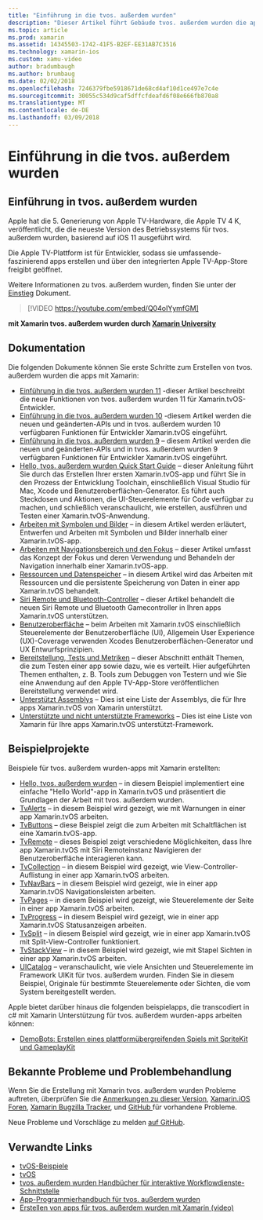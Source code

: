 ```yaml
---
title: "Einführung in die tvos. außerdem wurden"
description: "Dieser Artikel führt Gebäude tvos. außerdem wurden die apps mit Xamarin."
ms.topic: article
ms.prod: xamarin
ms.assetid: 14345503-1742-41F5-B2EF-EE31AB7C3516
ms.technology: xamarin-ios
ms.custom: xamu-video
author: bradumbaugh
ms.author: brumbaug
ms.date: 02/02/2018
ms.openlocfilehash: 7246379fbe5918671de68cd4af10d1ce497e7c4e
ms.sourcegitcommit: 30055c534d9caf5dffcfdeafd6f08e666fb870a8
ms.translationtype: MT
ms.contentlocale: de-DE
ms.lasthandoff: 03/09/2018
---
```

# <a name="introduction-to-tvos"></a>Einführung in die tvos. außerdem wurden

## <a name="introducing-tvos"></a>Einführung in tvos. außerdem wurden

Apple hat die 5. Generierung von Apple TV-Hardware, die Apple TV 4 K, veröffentlicht, die die neueste Version des Betriebssystems für tvos. außerdem wurden, basierend auf iOS 11 ausgeführt wird.

Die Apple TV-Plattform ist für Entwickler, sodass sie umfassende-faszinierend apps erstellen und über den integrierten Apple TV-App-Store freigibt geöffnet.

Weitere Informationen zu tvos. außerdem wurden, finden Sie unter der [Einstieg](~/ios/tvos/get-started/index.md) Dokument.

> [!VIDEO https://youtube.com/embed/Q04oIYymfGM]

**mit Xamarin tvos. außerdem wurden durch [Xamarin University](https://university.xamarin.com/)**

## <a name="documentation"></a>Dokumentation

Die folgenden Dokumente können Sie erste Schritte zum Erstellen von tvos. außerdem wurden die apps mit Xamarin:

- [Einführung in die tvos. außerdem wurden 11](~/ios/tvos/platform/introduction-to-tvos11.md) -dieser Artikel beschreibt die neue Funktionen von tvos. außerdem wurden 11 für Xamarin.tvOS-Entwickler.
- [Einführung in die tvos. außerdem wurden 10](~/ios/tvos/platform/introduction-to-tvos10/index.md) -diesem Artikel werden die neuen und geänderten-APIs und in tvos. außerdem wurden 10 verfügbaren Funktionen für Entwickler Xamarin.tvOS eingeführt.
- [Einführung in die tvos. außerdem wurden 9](~/ios/tvos/platform/tvos9.md) – diesem Artikel werden die neuen und geänderten-APIs und in tvos. außerdem wurden 9 verfügbaren Funktionen für Entwickler Xamarin.tvOS eingeführt. 
- [Hello, tvos. außerdem wurden Quick Start Guide](~/ios/tvos/get-started/hello-tvos.md) – dieser Anleitung führt Sie durch das Erstellen Ihrer ersten Xamarin.tvOS-app und führt Sie in den Prozess der Entwicklung Toolchain, einschließlich Visual Studio für Mac, Xcode und Benutzeroberflächen-Generator. Es führt auch Steckdosen und Aktionen, die UI-Steuerelemente für Code verfügbar zu machen, und schließlich veranschaulicht, wie erstellen, ausführen und Testen einer Xamarin.tvOS-Anwendung.
- [Arbeiten mit Symbolen und Bilder](~/ios/tvos/app-fundamentals/icons-images.md) – in diesem Artikel werden erläutert, Entwerfen und Arbeiten mit Symbolen und Bilder innerhalb einer Xamarin.tvOS-app.
- [Arbeiten mit Navigationsbereich und den Fokus](~/ios/tvos/app-fundamentals/navigation-focus.md) – dieser Artikel umfasst das Konzept der Fokus und deren Verwendung und Behandeln der Navigation innerhalb einer Xamarin.tvOS-app.
- [Ressourcen und Datenspeicher](~/ios/tvos/app-fundamentals/resources-data-storage.md) – in diesem Artikel wird das Arbeiten mit Ressourcen und die persistente Speicherung von Daten in einer app Xamarin.tvOS behandelt.
- [Siri Remote und Bluetooth-Controller](~/ios/tvos/platform/remote-bluetooth.md) – dieser Artikel behandelt die neuen Siri Remote und Bluetooth Gamecontroller in Ihren apps Xamarin.tvOS unterstützen.
- [Benutzeroberfläche](~/ios/tvos/user-interface/index.md) – beim Arbeiten mit Xamarin.tvOS einschließlich Steuerelemente der Benutzeroberfläche (UI), Allgemein User Experience (UX)-Coverage verwenden Xcodes Benutzeroberflächen-Generator und UX Entwurfsprinzipien.
- [Bereitstellung, Tests und Metriken](~/ios/tvos/deploy-test/index.md) – dieser Abschnitt enthält Themen, die zum Testen einer app sowie dazu, wie es verteilt. Hier aufgeführten Themen enthalten, z. B. Tools zum Debuggen von Testern und wie Sie eine Anwendung auf den Apple TV-App-Store veröffentlichen Bereitstellung verwendet wird.
- [Unterstützt Assemblys](~/ios/tvos/internals/assemblies.md) – Dies ist eine Liste der Assemblys, die für Ihre apps Xamarin.tvOS von Xamarin unterstützt.
- [Unterstützte und nicht unterstützte Frameworks](~/ios/tvos/internals/frameworks.md) – Dies ist eine Liste von Xamarin für Ihre apps Xamarin.tvOS unterstützt-Framework.

## <a name="sample-projects"></a>Beispielprojekte

Beispiele für tvos. außerdem wurden-apps mit Xamarin erstellten:

- [Hello, tvos. außerdem wurden](https://developer.xamarin.com/samples/monotouch/tvos/Hello-tvOS/) – in diesem Beispiel implementiert eine einfache "Hello World"-app in Xamarin.tvOS und präsentiert die Grundlagen der Arbeit mit tvos. außerdem wurden.
- [TvAlerts](https://developer.xamarin.com/samples/monotouch/tvos/tvAlerts/) – in diesem Beispiel wird gezeigt, wie mit Warnungen in einer app Xamarin.tvOS arbeiten.
- [TvButtons](https://developer.xamarin.com/samples/monotouch/tvos/tvButtons/) – diese Beispiel zeigt die zum Arbeiten mit Schaltflächen ist eine Xamarin.tvOS-app.
- [TvRemote](https://developer.xamarin.com/samples/monotouch/tvos/tvRemote/) – dieses Beispiel zeigt verschiedene Möglichkeiten, dass Ihre app Xamarin.tvOS mit Siri Remoteinstanz Navigieren der Benutzeroberfläche interagieren kann.
- [TvCollection](https://developer.xamarin.com/samples/monotouch/tvos/tvCollection/) – in diesem Beispiel wird gezeigt, wie View-Controller-Auflistung in einer app Xamarin.tvOS arbeiten.
- [TvNavBars](https://developer.xamarin.com/samples/monotouch/tvos/tvNavBars/) – in diesem Beispiel wird gezeigt, wie in einer app Xamarin.tvOS Navigationsleisten arbeiten.
- [TvPages](https://developer.xamarin.com/samples/monotouch/tvos/tvPages/) – in diesem Beispiel wird gezeigt, wie Steuerelemente der Seite in einer app Xamarin.tvOS arbeiten.
- [TvProgress](https://developer.xamarin.com/samples/monotouch/tvos/tvProgress/) – in diesem Beispiel wird gezeigt, wie in einer app Xamarin.tvOS Statusanzeigen arbeiten.
- [TvSplit](https://developer.xamarin.com/samples/monotouch/tvos/tvSplit/) – in diesem Beispiel wird gezeigt, wie in einer app Xamarin.tvOS mit Split-View-Controller funktioniert.
- [TvStackView](https://developer.xamarin.com/samples/monotouch/tvos/tvStackView/) – in diesem Beispiel wird gezeigt, wie mit Stapel Sichten in einer app Xamarin.tvOS arbeiten.
- [UICatalog](https://developer.xamarin.com/samples/monotouch/tvos/UICatalog/) – veranschaulicht, wie viele Ansichten und Steuerelemente im Framework UIKit für tvos. außerdem wurden. Finden Sie in diesem Beispiel, Originale für bestimmte Steuerelemente oder Sichten, die vom System bereitgestellt werden.

Apple bietet darüber hinaus die folgenden beispielapps, die transcodiert in c# mit Xamarin Unterstützung für tvos. außerdem wurden-apps arbeiten können:

- [DemoBots: Erstellen eines plattformübergreifenden Spiels mit SpriteKit und GameplayKit](https://developer.apple.com/library/prerelease/tvos/samplecode/DemoBots/)

## <a name="known-issues-and-troubleshooting"></a>Bekannte Probleme und Problembehandlung

Wenn Sie die Erstellung mit Xamarin tvos. außerdem wurden Probleme auftreten, überprüfen Sie die [Anmerkungen zu dieser Version](http://releases.xamarin.com/), [Xamarin.iOS Foren](https://forums.xamarin.com/categories/ios), [Xamarin Bugzilla Tracker](https://bugzilla.xamarin.com/query.cgi?product=iOS), und [GitHub ](https://github.com/xamarin/xamarin-macios/issues) für vorhandene Probleme. 

Neue Probleme und Vorschläge zu melden [auf GitHub](https://github.com/xamarin/xamarin-macios/issues). 


## <a name="related-links"></a>Verwandte Links

- [tvOS-Beispiele](https://developer.xamarin.com/samples/tvos/all/)
- [tvOS](https://developer.apple.com/tvos/)
- [tvos. außerdem wurden Handbücher für interaktive Workflowdienste-Schnittstelle](https://developer.apple.com/tvos/human-interface-guidelines/)
- [App-Programmierhandbuch für tvos. außerdem wurden](https://developer.apple.com/library/prerelease/tvos/documentation/General/Conceptual/AppleTV_PG/)
- [Erstellen von apps für tvos. außerdem wurden mit Xamarin (video)](https://university.xamarin.com/lightninglectures/tvos-with-xamarin)
